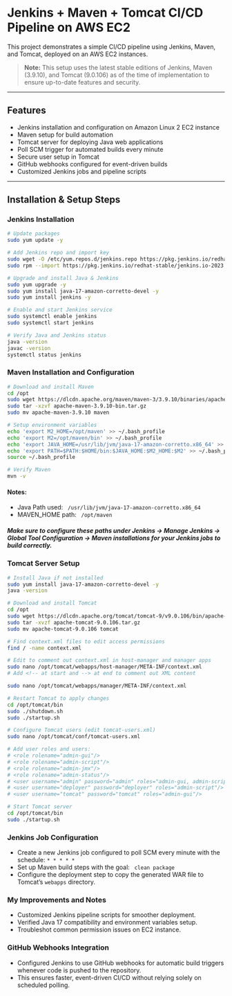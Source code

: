 # Jenkins + Maven + Tomcat CI/CD Pipeline on AWS EC2

This project demonstrates a simple CI/CD pipeline using Jenkins, Maven, and Tomcat, deployed on an AWS EC2 instances.

> **Note:** This setup uses the latest stable editions of Jenkins, Maven (3.9.10), and Tomcat (9.0.106) as of the time of implementation to ensure up-to-date features and security.

---

## Features

- Jenkins installation and configuration on Amazon Linux 2 EC2 instance  
- Maven setup for build automation  
- Tomcat server for deploying Java web applications  
- Poll SCM trigger for automated builds every minute  
- Secure user setup in Tomcat  
- GitHub webhooks configured for event-driven builds  
- Customized Jenkins jobs and pipeline scripts  

---

## Installation & Setup Steps

### Jenkins Installation

```bash
# Update packages
sudo yum update -y

# Add Jenkins repo and import key
sudo wget -O /etc/yum.repos.d/jenkins.repo https://pkg.jenkins.io/redhat-stable/jenkins.repo
sudo rpm --import https://pkg.jenkins.io/redhat-stable/jenkins.io-2023.key

# Upgrade and install Java & Jenkins
sudo yum upgrade -y
sudo yum install java-17-amazon-corretto-devel -y
sudo yum install jenkins -y

# Enable and start Jenkins service
sudo systemctl enable jenkins
sudo systemctl start jenkins

# Verify Java and Jenkins status
java -version
javac -version
systemctl status jenkins

```

### Maven Installation and Configuration
```bash
# Download and install Maven
cd /opt
sudo wget https://dlcdn.apache.org/maven/maven-3/3.9.10/binaries/apache-maven-3.9.10-bin.tar.gz
sudo tar -xzvf apache-maven-3.9.10-bin.tar.gz
sudo mv apache-maven-3.9.10 maven

# Setup environment variables
echo 'export M2_HOME=/opt/maven' >> ~/.bash_profile
echo 'export M2=/opt/maven/bin' >> ~/.bash_profile
echo 'export JAVA_HOME=/usr/lib/jvm/java-17-amazon-corretto.x86_64' >> ~/.bash_profile
echo 'export PATH=$PATH:$HOME/bin:$JAVA_HOME:$M2_HOME:$M2' >> ~/.bash_profile
source ~/.bash_profile

# Verify Maven
mvn -v
```
#### Notes:
* Java Path used: <code> /usr/lib/jvm/java-17-amazon-corretto.x86_64 </code>
* MAVEN_HOME path: <code> /opt/maven </code>
##### Make sure to configure these paths under Jenkins → Manage Jenkins → Global Tool Configuration → Maven installations for your Jenkins jobs to build correctly.

### Tomcat Server Setup
```bash
# Install Java if not installed
sudo yum install java-17-amazon-corretto-devel -y
java -version

# Download and install Tomcat
cd /opt
sudo wget https://dlcdn.apache.org/tomcat/tomcat-9/v9.0.106/bin/apache-tomcat-9.0.106.tar.gz
sudo tar -xvzf apache-tomcat-9.0.106.tar.gz
sudo mv apache-tomcat-9.0.106 tomcat

# Find context.xml files to edit access permissions
find / -name context.xml

# Edit to comment out context.xml in host-manager and manager apps
sudo nano /opt/tomcat/webapps/host-manager/META-INF/context.xml
# Add <!-- at start and --> at end to comment out XML content

sudo nano /opt/tomcat/webapps/manager/META-INF/context.xml

# Restart Tomcat to apply changes
cd /opt/tomcat/bin
sudo ./shutdown.sh
sudo ./startup.sh

# Configure Tomcat users (edit tomcat-users.xml)
sudo nano /opt/tomcat/conf/tomcat-users.xml

# Add user roles and users:
# <role rolename="admin-gui"/>
# <role rolename="admin-script"/>
# <role rolename="admin-jmx"/>
# <role rolename="admin-status"/>
# <user username="admin" password="admin" roles="admin-gui, admin-script, admin-jmx, admin-status"/>
# <user username="deployer" password="deployer" roles="admin-script"/>
# <user username="tomcat" password="tomcat" roles="admin-gui"/>

# Start Tomcat server
cd /opt/tomcat/bin
sudo ./startup.sh
```
### Jenkins Job Configuration
* Create a new Jenkins job configured to poll SCM every minute with the schedule:
<code>* * * * * </code>
* Set up Maven build steps with the goal:
  <code> clean package </code>
* Configure the deployment step to copy the generated WAR file to Tomcat’s  <code>webapps</code> directory.

### My Improvements and Notes
* Customized Jenkins pipeline scripts for smoother deployment.
* Verified Java 17 compatibility and environment variables setup.
* Troubleshot common permission issues on EC2 instance.

### GitHub Webhooks Integration
* Configured Jenkins to use GitHub webhooks for automatic build triggers whenever code is pushed to the repository.
* This ensures faster, event-driven CI/CD without relying solely on scheduled polling.


